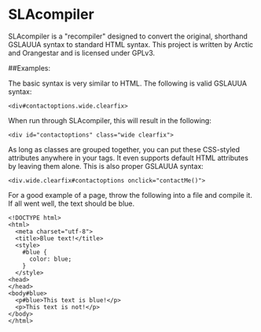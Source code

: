 SLAcompiler
===========

SLAcompiler is a "recompiler" designed to convert the original, shorthand GSLAUUA syntax to standard HTML syntax. This project is written by Arctic and Orangestar and is licensed under GPLv3.

##Examples:

The basic syntax is very similar to HTML. The following is valid GSLAUUA syntax:

    <div#contactoptions.wide.clearfix>

When run through SLAcompiler, this will result in the following:

    <div id="contactoptions" class="wide clearfix">

As long as classes are grouped together, you can put these CSS-styled attributes anywhere in your tags. It even supports default HTML attributes by leaving them alone. This is also proper GSLAUUA syntax:

    <div.wide.clearfix#contactoptions onclick="contactMe()">

For a good example of a page, throw the following into a file and compile it. If all went well, the text should be blue.

    <!DOCTYPE html>
    <html>
      <meta charset="utf-8">
      <title>Blue text!</title>
      <style>
        #blue {
          color: blue;
        }
      </style>
    <head>
    </head>
    <body#blue>
      <p#blue>This text is blue!</p>
      <p>This text is not!</p>
    </body>
    </html>

<!-- /*This text kept for prosperity*/

This is a compiler for GSLAUUA written by myself and orangestar written in python

Its basic syntax is <tag.class#id>

Example: <div.box1#wide> is the same as <div id="box1" class="wide">


Licensed under GPLv3 -->
